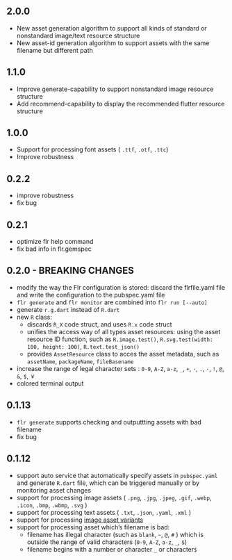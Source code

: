 ## 2.0.0

- New asset generation algorithm to support all kinds of standard or nonstandard image/text resource structure
- New asset-id generation algorithm to support assets with the same filename but different path

## 1.1.0

- Improve generate-capability to support nonstandard image resource structure
- Add recommend-capability to display the recommended flutter resource structure

## 1.0.0

- Support for processing font assets ( `.ttf`, `.otf`, `.ttc`) 
- Improve robustness

## 0.2.2

- improve robustness
- fix bug

## 0.2.1

- optimize flr help command
- fix bad info in flr.gemspec

## 0.2.0 - BREAKING CHANGES

- modify the way the Flr configuration is stored: discard the flrfile.yaml file and write the configuration to the pubspec.yaml file
- `flr generate` and `flr monitor` are combined into `flr run [--auto]`
- generate `r.g.dart` instead of `R.dart`
- new `R` class: 
	- discards `R_X` code struct, and uses `R.x` code  struct
	- unifies the access way of all types asset resources: using the asset resource ID function, such as `R.image.test()`, `R.svg.test(width: 100, height: 100)`, `R.text.test_json()`
	- provides `AssetResource` class  to acces the asset metadata, such as `assetName`, `packageName`, `fileBasename`
- increase the range of legal character sets : `0-9`, `A-Z`, `a-z`, `_`, `+`, `-`, `.`, `·`,  `!`,  `@`,  `&`, `$`, `￥`
- colored terminal output 

## 0.1.13

- `flr generate` supports checking and outputtting assets with bad filename
- fix bug

## 0.1.12

- support auto service that automatically specify assets in `pubspec.yaml` and generate  `R.dart` file,  which can be triggered manually or by monitoring asset changes
- support for processing image assets ( `.png`, `.jpg`, `.jpeg`, `.gif`, `.webp`, `.icon`, `.bmp`, `.wbmp`, `.svg` ) 
- support for processing text assets ( `.txt`, `.json`, `.yaml`, `.xml` ) 
- support for processing [image asset variants](https://flutter.dev/docs/development/ui/assets-and-images#asset-variants)
- support for processing asset which’s filename is bad:
   - filename has illegal character (such as  `blank`,  `~`, `@`, `#` ) which is outside the range of  valid characters (`0-9`, `A-Z`, `a-z`, `_`,  `$`)
   - filename begins with a number or character `_`  or character`$`